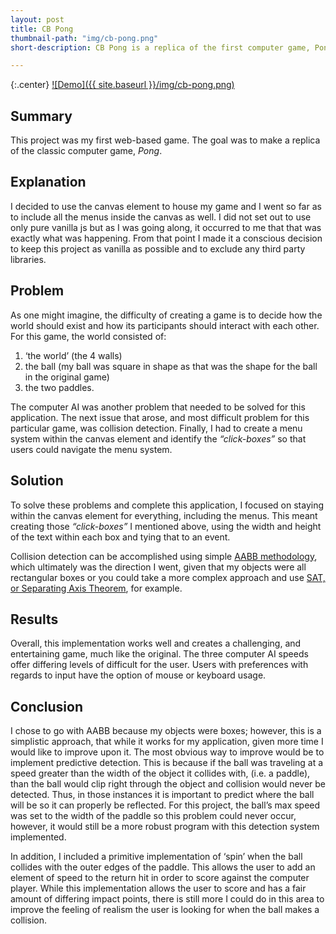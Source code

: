 ```yaml
---
layout: post
title: CB Pong
thumbnail-path: "img/cb-pong.png"
short-description: CB Pong is a replica of the first computer game, Pong.

---
```


{:.center}
[![Demo]({{ site.baseurl }}/img/cb-pong.png)](https://caseybennington.github.io/cb-pong)

## Summary

This project was my first web-based game. The goal was to make a replica of the classic computer game, *Pong*.

## Explanation

I decided to use the canvas element to house my game and I went so far as to include all the menus inside the canvas as well.
I did not set out to use only pure vanilla js but as I was going along, it occurred to me that that was exactly what was happening. From that point I made it a conscious decision to keep this project as vanilla as possible and to exclude any third party libraries.

## Problem

As one might imagine, the difficulty of creating a game is to decide how the world should exist and how its participants should interact with each other. For this game, the world consisted of:

1. ‘the world’ (the 4 walls)
2. the ball (my ball was square in shape as that was the shape for the ball in the original game)
3. the two paddles.

The computer AI was another problem that needed to be solved for this application. The next issue that arose, and most difficult problem for this particular game, was collision detection.
Finally, I had to create a menu system within the canvas element and identify the _“click-boxes”_ so that users could navigate the menu system.

## Solution

To solve these problems and complete this application, I focused on staying within the canvas element for everything, including the menus. This meant creating those _“click-boxes”_ I mentioned above, using the width and height of the text within each box and tying that to an event.

Collision detection can be accomplished using simple [AABB methodology](http://stackoverflow.com/questions/22512319/what-is-aabb-collision-detection), which ultimately was the direction I went, given that my objects were all rectangular boxes or you could take a more complex approach and use [SAT, or Separating Axis Theorem](http://www.sevenson.com.au/actionscript/sat/), for example.

## Results

Overall, this implementation works well and creates a challenging, and entertaining game, much like the original. The three computer AI speeds offer differing levels of difficult for the user. Users with preferences with regards to input have the option of mouse or keyboard usage.

## Conclusion

I chose to go with AABB because my objects were boxes; however, this is a simplistic approach, that while it works for my application, given more time I would like to improve upon it. The most obvious way to improve would be to implement predictive detection. This is because if the ball was traveling at a speed greater than the width of the object it collides with, (i.e. a paddle), than the ball would clip right through the object and collision would never be detected. Thus, in those instances it is important to predict where the ball will be so it can properly be reflected. For this project, the ball’s max speed was set to the width of the paddle so this problem could never occur, however, it would still be a more robust program with this detection system implemented.

In addition, I included a primitive implementation of ‘spin’ when the ball collides with the outer edges of the paddle. This allows the user to add an element of speed to the return hit in order to score against the computer player. While this implementation allows the user to score and has a fair amount of differing impact points, there is still more I could do in this area to improve the feeling of realism the user is looking for when the ball makes a collision.
